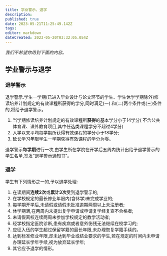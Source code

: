 ```yaml
---
title: 学业警示、退学
description: 
published: true
date: 2023-05-21T11:25:49.142Z
tags: 
editor: markdown
dateCreated: 2023-05-20T03:32:05.054Z
---
```


*我们不希望你用到下面的内容。*

## 学业警示与退学

### 退学警示

退学警示.学生一学期(已进入毕业设计与论文环节的学生、学生休学学期除外)修读培养计划规定的有效课程所获得的学分,同时满足(一)
和(二)两个条件或(三)条件的,将给予退学警示。

1. 当学期修读培养计划规定的有效课程所**获得**的基本学分小于14学分(
   不含公共体育课、课外教育项目,其中任选类课程学分不超过4学分)
1. 入学以来平均每学期所获得有效课程的学分小于18学分;
1. 延长学习年限学生一学期获得有效课程的学分为零。

退学警示**每学期**进行一次,由学生所在学院在开学后五周内统计出给予退学警示的学生名单,签发“退学警示通知书”。

### 退学

学生有下列情形之一的,予以退学处理:

1. 在读期间**连续2次**或**累计3次**受到退学警示的;
1. 在学校规定的最长修业年限内(含休学)未完成学业的;
1. 每学期开学后,未请假或请假未批准逾期两周以上未注册者;
1. 休学期满,在两周内未提出复学申请或申请复学经复查不合格者;
1. 未请假离校连续两周未参加学校规定的教学活动者;
1. 经学校指定医院诊断,患有疾病或者意外伤残无法继续在校学习的;
1. 应征入伍的学生超过保留学籍的最长年限,未办理恢复学籍手续的。
1. 达到标准修业年限,却未达到毕业或结业要求的学生,若在规定的时间内未申请办理延长学年手续,视为放弃延长学年;
1. 其它应予退学的情形。